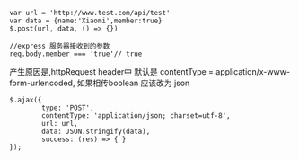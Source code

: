 ```
var url = 'http://www.test.com/api/test'
var data = {name:'Xiaomi',member:true}
$.post(url, data, () => {})

```

```
//express 服务器接收到的参数
req.body.member === 'true'// true
```

产生原因是,httpRequest header中 默认是 contentType = application/x-www-form-urlencoded, 如果相传boolean 应该改为 json

```
$.ajax({
		type: 'POST',
		contentType: 'application/json; charset=utf-8',
		url: url,
		data: JSON.stringify(data),
		success: (res) => { }
});
```